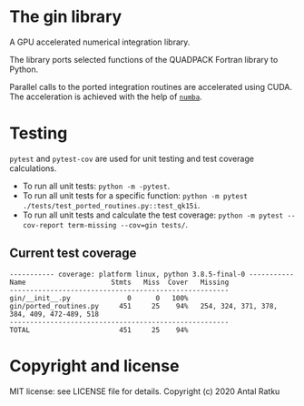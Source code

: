 # The gin library
A GPU accelerated numerical integration library.

The library ports selected functions of the QUADPACK Fortran library to Python.

Parallel calls to the ported integration routines are accelerated using CUDA. The acceleration is achieved with the help of [`numba`](https://numba.pydata.org/).

# Testing
`pytest` and `pytest-cov` are used for unit testing and test coverage calculations.

- To run all unit tests: `python -m -pytest`.
- To run all unit tests for a specific function: `python -m pytest ./tests/test_ported_routines.py::test_qk15i`.
- To run all unit tests and calculate the test coverage: `python -m pytest --cov-report term-missing --cov=gin tests/`.

## Current test coverage

```console
----------- coverage: platform linux, python 3.8.5-final-0 -----------
Name                     Stmts   Miss  Cover   Missing
------------------------------------------------------
gin/__init__.py              0      0   100%
gin/ported_routines.py     451     25    94%   254, 324, 371, 378, 384, 409, 472-489, 518
------------------------------------------------------
TOTAL                      451     25    94%
```

# Copyright and license
MIT license: see LICENSE file for details.
Copyright (c) 2020 Antal Ratku